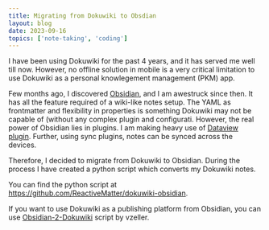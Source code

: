 ```yaml
---
title: Migrating from Dokuwiki to Obsdian
layout: blog
date: 2023-09-16
topics: ['note-taking', 'coding']
---
```


I have been using Dokuwiki for the past 4 years, and it has served me well till now. However, no offline solution in mobile is a very critical limitation to use Dokuwiki as a personal knowlegement management (PKM) app.

Few months ago, I discovered [Obsidian](https://obsidian.md), and I am awestruck since then. It has all the feature required of a wiki-like notes setup. The YAML as frontmatter and flexibility in properties is something Dokuwiki may not be capable of (without any complex plugin and configurati. However, the real power of Obsidian lies in plugins. I am making heavy use of [Dataview plugin](https://blacksmithgu.github.io/obsidian-dataview/). Further, using sync plugins, notes can be synced across the devices.

Therefore, I decided to migrate from Dokuwiki to Obsidian. During the process I have created a python script which converts my Dokuwiki notes.

You can find the python script at <https://github.com/ReactiveMatter/dokuwiki-obsidian>.

If you want to use Dokuwiki as a publishing platform from Obsidian, you can use [Obsidian-2-Dokuwiki](https://github.com/vzeller/obsidian2dokuwiki) script by vzeller.